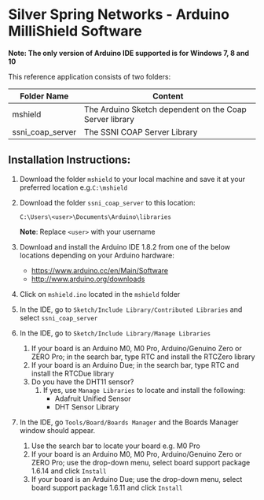 # Silver Spring Networks - Arduino MilliShield Software

**Note: The only version of Arduino IDE supported is for Windows 7, 8 and 10**

This reference application consists of two folders:

Folder Name | Content
----------- | -----------
mshield | The Arduino Sketch dependent on the Coap Server library
ssni_coap_server | The SSNI COAP Server Library

## Installation Instructions:

1. Download the folder `mshield` to your local machine and save it at your preferred location e.g.`C:\mshield`

1. Download the folder `ssni_coap_server` to this location:

	`C:\Users\<user>\Documents\Arduino\libraries`

	**Note**: Replace `<user>` with your username

1. Download and install the Arduino IDE 1.8.2 from one of the below locations depending on your Arduino hardware:
	* https://www.arduino.cc/en/Main/Software
	* http://www.arduino.org/downloads

1. Click on `mshield.ino` located in the `mshield` folder

1. In the IDE, go to `Sketch/Include Library/Contributed Libraries` and select `ssni_coap_server`

1. In the IDE, go to `Sketch/Include Library/Manage Libraries`
   1. If your board is an Arduino M0, M0 Pro, Arduino/Genuino Zero or ZERO Pro; in the search bar, type RTC and install the RTCZero library
   1. If your board is an Arduino Due; in the search bar, type RTC and install the RTCDue library
   1. Do you have the DHT11 sensor?
      1. If yes, use `Manage Libraries` to locate and install the following:
			* Adafruit Unified Sensor
			* DHT Sensor Library
1. In the IDE, go `Tools/Board/Boards Manager` and the Boards Manager window should appear.
   1. Use the search bar to locate your board e.g. M0 Pro
   1. If your board is an Arduino M0, M0 Pro, Arduino/Genuino Zero or ZERO Pro; use the drop-down menu, select board support package 1.6.14 and click `Install`
   1. If your board is an Arduino Due; use the drop-down menu, select board support package 1.6.11 and click `Install`
